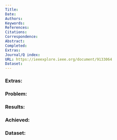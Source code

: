 ```yaml
---
Title: 
Date: 
Authors: 
Keywords: 
References: 
Citations: 
Correspondence: 
Abstract: 
Completed: 
Extras: 
Journal/Q index: 
URL: https://ieeexplore.ieee.org/document/9133064
Dataset:
---
```



### Extras: 
### Problem: 
### Results: 
### Achieved: 
### Dataset:


